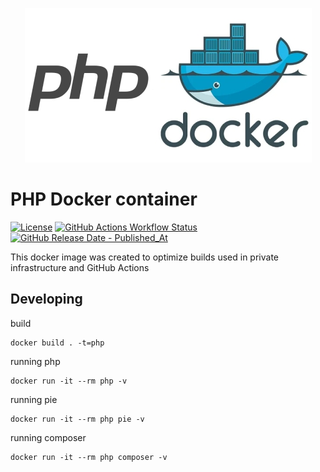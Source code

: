 <p align="center">
  <img width="459" height="auto" src="./docs/img/php_docker.jpg">
</p>

# PHP Docker container

[![License](https://img.shields.io/github/license/forge-for-gitea/php-docker)](https://github.com/forge-for-gitea/php-docker/blob/master/LICENSE)
[![GitHub Actions Workflow Status](https://img.shields.io/github/actions/workflow/status/forge-for-gitea/php-docker/ci.yml)](https://github.com/forge-for-gitea/php-docker/actions/workflows/ci.yml)
[![GitHub Release Date - Published_At](https://img.shields.io/github/release-date/forge-for-gitea/php-docker)](https://github.com/forge-for-gitea/php-docker/releases)

This docker image was created to optimize builds used in private infrastructure and GitHub Actions

## Developing

build
```shell
docker build . -t=php
```

running php
```shell
docker run -it --rm php -v
```

running pie
```shell
docker run -it --rm php pie -v
```

running composer
```shell
docker run -it --rm php composer -v
```